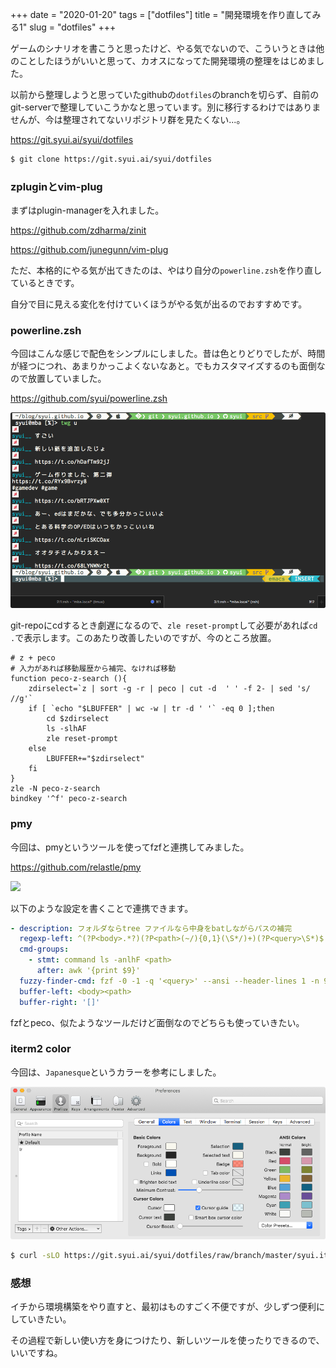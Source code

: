 +++
date = "2020-01-20"
tags = ["dotfiles"]
title = "開発環境を作り直してみる1"
slug = "dotfiles"
+++

ゲームのシナリオを書こうと思ったけど、やる気でないので、こういうときは他のことしたほうがいいと思って、カオスになってた開発環境の整理をはじめました。

以前から整理しようと思っていたgithubの`dotfiles`のbranchを切らず、自前のgit-serverで整理していこうかなと思っています。別に移行するわけではありませんが、今は整理されてないリポジトリ群を見たくない...。

https://git.syui.ai/syui/dotfiles

```sh
$ git clone https://git.syui.ai/syui/dotfiles
```

### zpluginとvim-plug

まずはplugin-managerを入れました。

https://github.com/zdharma/zinit

https://github.com/junegunn/vim-plug

ただ、本格的にやる気が出てきたのは、やはり自分の`powerline.zsh`を作り直しているときです。

自分で目に見える変化を付けていくほうがやる気が出るのでおすすめです。

### powerline.zsh

今回はこんな感じで配色をシンプルにしました。昔は色とりどりでしたが、時間が経つにつれ、あまりかっこよくないなあと。でもカスタマイズするのも面倒なので放置していました。

https://github.com/syui/powerline.zsh

![](https://github.com/syui/mstdn.page/raw/master/img/mastodon/media_attachments/files/000/000/098/small/3dff96dbe383b9d3.png)

git-repoにcdするとき劇遅になるので、`zle reset-prompt`して必要があれば`cd .`で表示します。このあたり改善したいのですが、今のところ放置。

```sh:~/.zshrc
# z + peco
# 入力があれば移動履歴から補完、なければ移動
function peco-z-search (){
	zdirselect=`z | sort -g -r | peco | cut -d  ' ' -f 2- | sed 's/ //g'`
	if [ `echo "$LBUFFER" | wc -w | tr -d ' '` -eq 0 ];then
		cd $zdirselect
		ls -slhAF
		zle reset-prompt
	else
		LBUFFER+="$zdirselect"
	fi
}
zle -N peco-z-search
bindkey '^f' peco-z-search
```

### pmy

今回は、pmyというツールを使ってfzfと連携してみました。

https://github.com/relastle/pmy

![](https://raw.githubusercontent.com/syui/img/master/old/pmy.gif)

以下のような設定を書くことで連携できます。

```yml:~/.pmy/rules/pmy_rules.yml
- description: フォルダならtree ファイルなら中身をbatしながらパスの補完
  regexp-left: ^(?P<body>.*?)(?P<path>(~/){0,1}(\S*/)+)(?P<query>\S*)$
  cmd-groups:
    - stmt: command ls -anlhF <path>
      after: awk '{print $9}'
  fuzzy-finder-cmd: fzf -0 -1 -q '<query>' --ansi --header-lines 1 -n 9 --preview 'if [[ {9} == */ ]] ; then tree -C -L 3 <path>{9}; else bat --color=always <path>{9}; fi'
  buffer-left: <body><path>
  buffer-right: '[]'
```

fzfとpeco、似たようなツールだけど面倒なのでどちらも使っていきたい。

### iterm2 color

今回は、`Japanesque`というカラーを参考にしました。

![](https://github.com/syui/mstdn.page/raw/master/img/mastodon/media_attachments/files/000/000/099/small/012ca602b3051afd.png)

```sh
$ curl -sLO https://git.syui.ai/syui/dotfiles/raw/branch/master/syui.itermcolors
```

### 感想

イチから環境構築をやり直すと、最初はものすごく不便ですが、少しずつ便利にしていきたい。

その過程で新しい使い方を身につけたり、新しいツールを使ったりできるので、いいですね。


